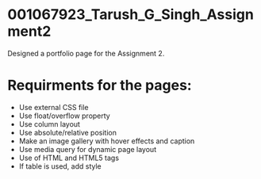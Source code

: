 # 001067923_Tarush_G_Singh_Assignment2
Designed a portfolio page for the Assignment 2.

# Requirments for the pages:
- Use external CSS file
- Use float/overflow property
- Use column layout
- Use absolute/relative position
- Make an image gallery with hover effects and caption
- Use media query for dynamic page layout
- Use of HTML and HTML5 tags 
- If table is used, add style
